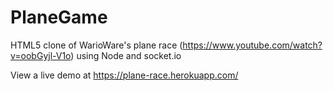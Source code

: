# PlaneGame
 HTML5 clone of WarioWare's plane race (https://www.youtube.com/watch?v=oobGyjl-V1o) using Node and socket.io

View a live demo at https://plane-race.herokuapp.com/
